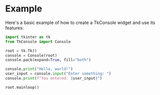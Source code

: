 # Example

Here's a basic example of how to create a TkConsole widget and use its features:

```python
import tkinter as tk
from TkConsole import Console

root = tk.Tk()
console = Console(root)
console.pack(expand=True, fill="both")

console.print("Hello, world!")
user_input = console.input("Enter something: ")
console.print(f"You entered: {user_input}")

root.mainloop()
```
